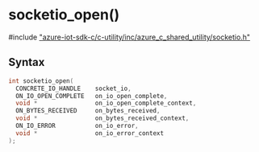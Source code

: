# socketio_open()

\#include ["azure-iot-sdk-c/c-utility/inc/azure_c_shared_utility/socketio.h"](../iot-c-ref-socketio-h.md)  

## Syntax

```C
int socketio_open(
  CONCRETE_IO_HANDLE   	socket_io,
  ON_IO_OPEN_COMPLETE  	on_io_open_complete,
  void *               	on_io_open_complete_context,
  ON_BYTES_RECEIVED    	on_bytes_received,
  void *               	on_bytes_received_context,
  ON_IO_ERROR          	on_io_error,
  void *               	on_io_error_context
);

```

